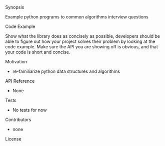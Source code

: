 Synopsis

Example python programs to common algorithms interview questions

Code Example

Show what the library does as concisely as possible, developers should be able to figure out how your project solves their problem by looking at the code example. Make sure the API you are showing off is obvious, and that your code is short and concise.

Motivation

- re-familiarize python data structures and algorithms



API Reference

- None

Tests

- No tests for now

Contributors

- none

License

